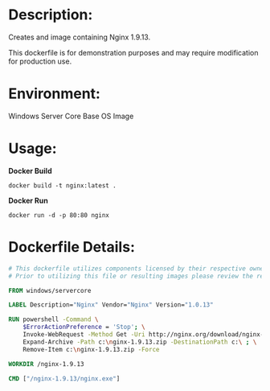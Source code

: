 # Description:

Creates and image containing Nginx 1.9.13.

This dockerfile is for demonstration purposes and may require modification for production use.

# Environment:

Windows Server Core Base OS Image

# Usage:

**Docker Build**

```
docker build -t nginx:latest .

```

**Docker Run**

```
docker run -d -p 80:80 nginx
```

# Dockerfile Details:
```Dockerfile
# This dockerfile utilizes components licensed by their respective owners/authors.
# Prior to utilizing this file or resulting images please review the respective licenses at: http://nginx.org/LICENSE

FROM windows/servercore

LABEL Description="Nginx" Vendor="Nginx" Version="1.0.13"

RUN powershell -Command \
    $ErrorActionPreference = 'Stop'; \
    Invoke-WebRequest -Method Get -Uri http://nginx.org/download/nginx-1.9.13.zip -OutFile c:\nginx-1.9.13.zip ; \
    Expand-Archive -Path c:\nginx-1.9.13.zip -DestinationPath c:\ ; \
    Remove-Item c:\nginx-1.9.13.zip -Force

WORKDIR /nginx-1.9.13

CMD ["/nginx-1.9.13/nginx.exe"]
```
